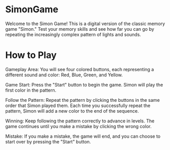 # SimonGame
Welcome to the Simon Game! This is a digital version of the classic memory game "Simon." Test your memory skills and see how far you can go by repeating the increasingly complex pattern of lights and sounds.

# How to Play
Gameplay Area: You will see four colored buttons, each representing a different sound and color: Red, Blue, Green, and Yellow.

Game Start: Press the "Start" button to begin the game. Simon will play the first color in the pattern.

Follow the Pattern: Repeat the pattern by clicking the buttons in the same order that Simon played them. Each time you successfully repeat the pattern, Simon will add a new color to the end of the sequence.

Winning: Keep following the pattern correctly to advance in levels. The game continues until you make a mistake by clicking the wrong color.

Mistake: If you make a mistake, the game will end, and you can choose to start over by pressing the "Start" button.
